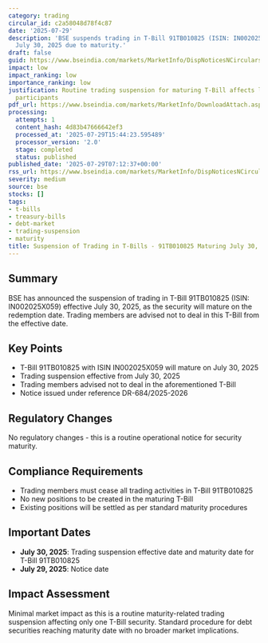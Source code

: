 ```yaml
---
category: trading
circular_id: c2a58048d78f4c87
date: '2025-07-29'
description: 'BSE suspends trading in T-Bill 91TB010825 (ISIN: IN002025X059) effective
  July 30, 2025 due to maturity.'
draft: false
guid: https://www.bseindia.com/markets/MarketInfo/DispNoticesNCirculars.aspx?Noticeid={39307E07-8DF0-425F-AD89-99BE74F7AF11}&noticeno=20250729-4&dt=07/29/2025&icount=4&totcount=66&flag=0
impact: low
impact_ranking: low
importance_ranking: low
justification: Routine trading suspension for maturing T-Bill affects limited market
  participants
pdf_url: https://www.bseindia.com/markets/MarketInfo/DownloadAttach.aspx?id=20250729-4&attachedId=
processing:
  attempts: 1
  content_hash: 4d83b47666642ef3
  processed_at: '2025-07-29T15:44:23.595489'
  processor_version: '2.0'
  stage: completed
  status: published
published_date: '2025-07-29T07:12:37+00:00'
rss_url: https://www.bseindia.com/markets/MarketInfo/DispNoticesNCirculars.aspx?Noticeid={39307E07-8DF0-425F-AD89-99BE74F7AF11}&noticeno=20250729-4&dt=07/29/2025&icount=4&totcount=66&flag=0
severity: medium
source: bse
stocks: []
tags:
- t-bills
- treasury-bills
- debt-market
- trading-suspension
- maturity
title: Suspension of Trading in T-Bills - 91TB010825 Maturing July 30, 2025
---
```


## Summary

BSE has announced the suspension of trading in T-Bill 91TB010825 (ISIN: IN002025X059) effective July 30, 2025, as the security will mature on the redemption date. Trading members are advised not to deal in this T-Bill from the effective date.

## Key Points

- T-Bill 91TB010825 with ISIN IN002025X059 will mature on July 30, 2025
- Trading suspension effective from July 30, 2025
- Trading members advised not to deal in the aforementioned T-Bill
- Notice issued under reference DR-684/2025-2026

## Regulatory Changes

No regulatory changes - this is a routine operational notice for security maturity.

## Compliance Requirements

- Trading members must cease all trading activities in T-Bill 91TB010825
- No new positions to be created in the maturing T-Bill
- Existing positions will be settled as per standard maturity procedures

## Important Dates

- **July 30, 2025**: Trading suspension effective date and maturity date for T-Bill 91TB010825
- **July 29, 2025**: Notice date

## Impact Assessment

Minimal market impact as this is a routine maturity-related trading suspension affecting only one T-Bill security. Standard procedure for debt securities reaching maturity date with no broader market implications.